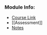 ### Module Info:
- [Course Link](https://tcd.blackboard.com/ultra/courses/_90386_1/cl/outline)
- [[Assessment]]
- [Notes](https://baileylutcd.github.io/mau22c00-discrete-mathematics/)